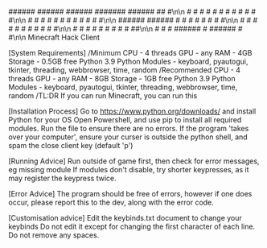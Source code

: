 \######  ######  ######  #######  ######  ##   #\\n\n
\#    #  #    #  #    #     #     #    #  # #  #\\n\n
\#    #  #    #  #    #     #     #    #  # #  #\\n\n
\######  ######  #    #     #     #    #  #  # #\\n\n
\#       # #     #    #     #     #    #  #  # #\\n\n
\#       #  #    #    #     #     #    #  #   ##\\n\n
\#       #   #   ######     #     ######  #    #\\n\n
Minecraft Hack Client

[System Requirements]
/Minimum
CPU - 4 threads
GPU - any
RAM - 4GB
Storage - 0.5GB free
Python 3.9
Python Modules - keyboard, pyautogui, tkinter, threading, webbrowser, time, random
/Recommended
CPU - 4 threads
GPU - any
RAM - 8GB
Storage - 1GB free
Python 3.9
Python Modules - keyboard, pyautogui, tkinter, threading, webbrowser, time, random
/TL:DR If you can run Minecraft, you can run this

[Installation Process]
Go to https://www.python.org/downloads/ and install Python for your OS
Open Powershell, and use pip to install all required modules.
Run the file to ensure there are no errors.
If the program 'takes over your computer', ensure your curser is outside the python shell, and spam the close client key (default 'p')

[Running Advice]
Run outside of game first, then check for error messages, eg missing module
If modules don't disable, try shorter keypresses, as it may register the keypress twice.

[Error Advice]
The program should be free of errors, however if one does occur, please report this to the dev, along with the error code.

[Customisation advice]
Edit the keybinds.txt document to change your keybinds
Do not edit it except for changing the first character of each line. Do not remove any spaces.
